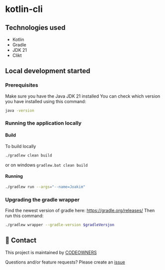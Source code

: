 # kotlin-cli

## Technologies used
* Kotlin
* Gradle
* JDK 21
* Clikt

## Local development started

### Prerequisites
Make sure you have the Java JDK 21 installed
You can check which version you have installed using this command:
``` bash
java -version
 ```

### Running the application locally

#### Build
To build locally
``` bash
./gradlew clean build
 ```
or on windows
`gradlew.bat clean build`

#### Running
``` bash
./gradlew run --args="--name=Joakim"
 ```

### Upgrading the gradle wrapper
Find the newest version of gradle here: https://gradle.org/releases/ Then run this command:

``` bash
./gradlew wrapper --gradle-version $gradleVersjon
```

## 👥 Contact

This project is maintained by [CODEOWNERS](CODEOWNERS)

Questions and/or feature requests?
Please create an [issue](https://github.com/MikAoJk/kotlin-cli/issues)
